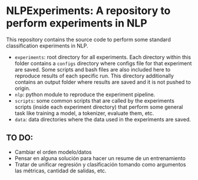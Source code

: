 # NLPExperiments: A repository to perform experiments in NLP

This repository contains the source code to perform some standard classification experiments in NLP. 

* `experiments`: root directory for all experiments. Each directory within this folder contains a `configs` directory where configs file for that experiment are saved. Some scripts and bash files are also included here to reproduce results of each specific run. This directory additionally contains an output folder where results are saved and it is not pushed to origin.
* `nlp`: python module to reproduce the experiment pipeline.
* `scripts`: some common scripts that are called by the experiments scripts (inside each experiment directory) that perform some general task like training a model, a tokenizer, evaluate them, etc.
* `data`: data directories where the data used in the experiments are saved.


## TO DO:

* Cambiar el orden modelo/datos
* Pensar en alguna solución para hacer un resume de un entrenamiento
* Tratar de unificar regresión y clasificación tomando como argumentos las métricas, cantidad de salidas, etc.
